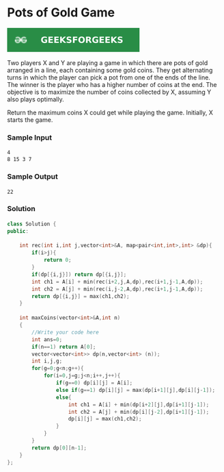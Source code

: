 # Pots of Gold Game

[![Problem Link](../assets/gfg.svg)](https://practice.geeksforgeeks.org/problems/pots-of-gold-game/1/#)

Two players X and Y are playing a game in which there are pots of gold arranged in a line, each containing some gold coins. They get alternating turns in which the player can pick a pot from one of the ends of the line. The winner is the player who has a higher number of coins at the end. The objective is to maximize the number of coins collected by X, assuming Y also plays optimally.

Return the maximum coins X could get while playing the game. Initially, X starts the game.

### Sample Input
```
4
8 15 3 7
```

### Sample Output
```
22
```

### Solution
```cpp
class Solution {
public:

    int rec(int i,int j,vector<int>&A, map<pair<int,int>,int> &dp){
        if(i>j){
            return 0;
        }
        if(dp[{i,j}]) return dp[{i,j}];
        int ch1 = A[i] + min(rec(i+2,j,A,dp),rec(i+1,j-1,A,dp));
        int ch2 = A[j] + min(rec(i,j-2,A,dp),rec(i+1,j-1,A,dp));
        return dp[{i,j}] = max(ch1,ch2);
    }

    int maxCoins(vector<int>&A,int n)
    {
	    //Write your code here
	    int ans=0;
	    if(n==1) return A[0];
	    vector<vector<int>> dp(n,vector<int> (n));
	    int i,j,g;
	    for(g=0;g<n;g++){
	        for(i=0,j=g;j<n;i++,j++){
	            if(g==0) dp[i][j] = A[i];
	            else if(g==1) dp[i][j] = max(dp[i+1][j],dp[i][j-1]);
	            else{
	                int ch1 = A[i] + min(dp[i+2][j],dp[i+1][j-1]);
	                int ch2 = A[j] + min(dp[i][j-2],dp[i+1][j-1]);
	                dp[i][j] = max(ch1,ch2);
	            }
	        }
	    }
	    return dp[0][n-1];
    }
};
```
